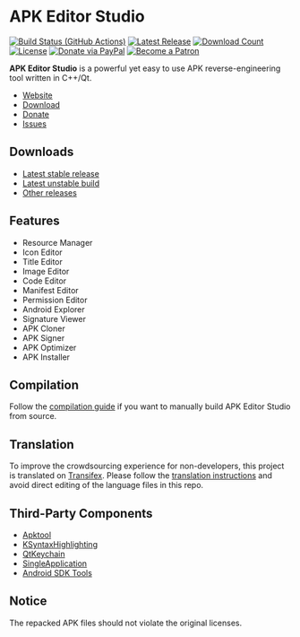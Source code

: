 # APK Editor Studio

[![Build Status (GitHub Actions)](https://img.shields.io/github/workflow/status/kefir500/apk-editor-studio/Build)](https://github.com/kefir500/apk-editor-studio/actions/workflows/build.yml)
[![Latest Release](https://img.shields.io/github/release/kefir500/apk-editor-studio.svg?maxAge=86400)](https://github.com/kefir500/apk-editor-studio/releases/latest)
[![Download Count](https://img.shields.io/github/downloads/kefir500/apk-editor-studio/total?color=blue)](https://github.com/kefir500/apk-editor-studio/releases)
[![License](https://img.shields.io/github/license/kefir500/apk-editor-studio?color=blue)](https://raw.githubusercontent.com/kefir500/apk-editor-studio/master/LICENSE)
[![Donate via PayPal](https://img.shields.io/badge/donate-PayPal-orange.svg?logo=paypal)](https://paypal.me/kefir500)
[![Become a Patron](https://img.shields.io/badge/donate-Patreon-orange.svg?logo=patreon)](https://www.patreon.com/kefir500)

**APK Editor Studio** is a powerful yet easy to use APK reverse-engineering tool written in C++/Qt.

- [Website](https://qwertycube.com/apk-editor-studio/)
- [Download](https://qwertycube.com/apk-editor-studio/download/)
- [Donate](https://qwertycube.com/donate/)
- [Issues](https://github.com/kefir500/apk-editor-studio/issues)

## Downloads

- [Latest stable release](https://qwertycube.com/apk-editor-studio/download/)
- [Latest unstable build](https://github.com/kefir500/apk-editor-studio/releases/tag/development)
- [Other releases](https://github.com/kefir500/apk-editor-studio/releases)

## Features

- Resource Manager
- Icon Editor
- Title Editor
- Image Editor
- Code Editor
- Manifest Editor
- Permission Editor
- Android Explorer
- Signature Viewer
- APK Cloner
- APK Signer
- APK Optimizer
- APK Installer

## Compilation

Follow the [compilation guide](COMPILATION.md) if you want to manually build APK Editor Studio from source.

## Translation

To improve the crowdsourcing experience for non-developers, this project is translated
on [Transifex](https://www.transifex.com/qwertycube/apk-editor-studio/).
Please follow the [translation instructions](https://github.com/kefir500/apk-editor-studio/wiki/Translation-Guide)
and avoid direct editing of the language files in this repo.

## Third-Party Components

- [Apktool](https://github.com/iBotPeaches/Apktool)
- [KSyntaxHighlighting](https://invent.kde.org/frameworks/syntax-highlighting)
- [QtKeychain](https://github.com/frankosterfeld/qtkeychain)
- [SingleApplication](https://github.com/itay-grudev/SingleApplication)
- [Android SDK Tools](https://android.googlesource.com)

## Notice

The repacked APK files should not violate the original licenses.
